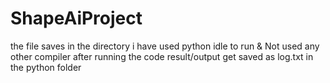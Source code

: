 # ShapeAiProject
the file saves in the directory 
i have used python idle to run & Not used any other compiler 
after running the code result/output get saved as log.txt in the python folder 
